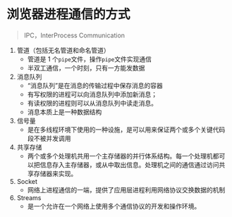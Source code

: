 # 浏览器进程通信的方式

> IPC，InterProcess Communication

1. 管道（包括无名管道和命名管道）
    - 管道是 1 个`pipe`文件，操作`pipe`文件实现通信
    - 半双工通信，一个时刻，只有一方能发数据
2. 消息队列
    - “消息队列”是在消息的传输过程中保存消息的容器
    - 有写权限的进程可以向消息队列中添加新消息；
    - 有读权限的进程则可以从消息队列中读走消息。
    - 消息本质上是一种数据结构
3. 信号量
    - 是在多线程环境下使用的一种设施，是可以用来保证两个或多个关键代码段不被并发调用
4. 共享存储
    - 两个或多个处理机共用一个主存储器的并行体系结构。每一个处理机都可以把信息存入主存储器，或从中取出信息。处理机之间的通信通过访问共享存储器来实现。
5. Socket
    - 网络上进程通信的一端，提供了应用层进程利用网络协议交换数据的机制
6. Streams
    - 是一个允许在一个网络上使用多个通信协议的开发和操作环境。
